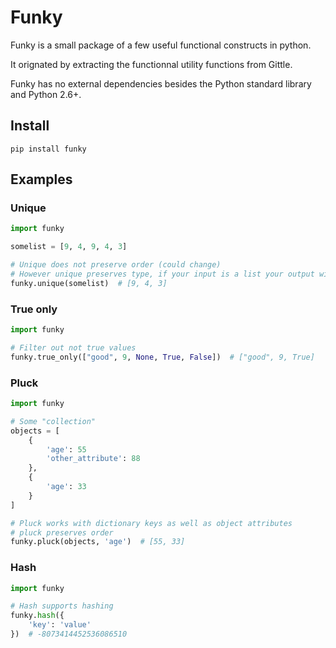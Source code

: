 # Funky

Funky is a small package of a few useful functional constructs in python.

It orignated by extracting the functionnal utility functions from Gittle.

Funky has no external dependencies besides the Python standard library and Python 2.6+.

## Install

    pip install funky

## Examples


### Unique
```python
import funky

somelist = [9, 4, 9, 4, 3]

# Unique does not preserve order (could change)
# However unique preserves type, if your input is a list your output will be a list, ...
funky.unique(somelist)  # [9, 4, 3]
```


### True only
```python
import funky

# Filter out not true values
funky.true_only(["good", 9, None, True, False])  # ["good", 9, True]
```


### Pluck
```python
import funky

# Some "collection"
objects = [
    {
        'age': 55
        'other_attribute': 88
    },
    {
        'age': 33
    }
]

# Pluck works with dictionary keys as well as object attributes
# pluck preserves order
funky.pluck(objects, 'age')  # [55, 33]
```

### Hash
```python
import funky

# Hash supports hashing
funky.hash({
    'key': 'value'
})  # -8073414452536086510
```

